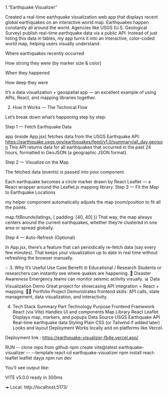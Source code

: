 1.“Earthquake Visualizer”

Created a real-time earthquake visualization web app that displays recent global earthquakes on an interactive world map.
Earthquakes happen constantly all around the world. Agencies like USGS (U.S. Geological Survey) publish real-time earthquake data via a public API.
Instead of just listing this data in tables, my app turns it into an interactive, color-coded world map, helping users visually understand:

Where earthquakes recently occurred

How strong they were (by marker size & color)

When they happened

How deep they were

It’s a data visualization + geospatial app — an excellent example of using APIs, React, and mapping libraries together.

2. How It Works — The Technical Flow

Let’s break down what’s happening step by step:

Step 1 — Fetch Earthquake Data

app (inside App.jsx) fetches data from the USGS Earthquake API:
https://earthquake.usgs.gov/earthquakes/feed/v1.0/summary/all_day.geojson
This API returns data for all earthquakes that occurred in the past 24 hours, formatted in GeoJSON (a geographic JSON format).


Step 2 — Visualize on the Map

The fetched data (events) is passed into your <EarthquakeMap /> component.

Each earthquake becomes a circle marker drawn by React Leaflet — a React wrapper around the Leaflet.js mapping library.
Step 3 — Fit the Map to Earthquake Locations

my helper component <FitBounds /> automatically adjusts the map zoom/position to fit all the points.

map.fitBounds(latlngs, { padding: [40, 40] })
That way, the map always centers around the current earthquakes, whether they’re clustered in one area or spread globally.



Step 4 — Auto-Refresh (Optional)

In App.jsx, there’s a feature that can periodically re-fetch data (say every few minutes).
That keeps your visualization up to date in real time without refreshing the browser manually.

💡 3. Why It’s Useful
Use Case	Benefit
🌐 Educational / Research	Students or researchers can instantly see where quakes are happening.
🚨 Disaster Awareness	Emergency teams can monitor seismic activity visually.
📊 Data Visualization Demo	Great project for showcasing API integration + React + mapping.
🧑‍💻 Portfolio Project	Demonstrates frontend skills: API calls, state management, data visualization, and interactivity.

4. Tech Stack Summary
Part	Technology	Purpose
Frontend Framework	React (via Vite)	Handles UI and components
Map Library	React Leaflet	Displays map, markers, and popups
Data Source	USGS Earthquake API	Real-time earthquake data
Styling	Plain CSS (or Tailwind if added later)	Looks and layout
Deployment	Works locally and on platforms like Vercel.

Deployment link : https://earthquake-visualizer-fb4e.vercel.app/

RUN --
clone repo from github
npm create vite@latest earthquake-visualizer -- --template react
cd earthquake-visualizer
npm install react-leaflet leaflet dayjs
npm run dev

You’ll see output like:

  VITE v5.0.0  ready in 300ms

  ➜  Local:   http://localhost:5173/


